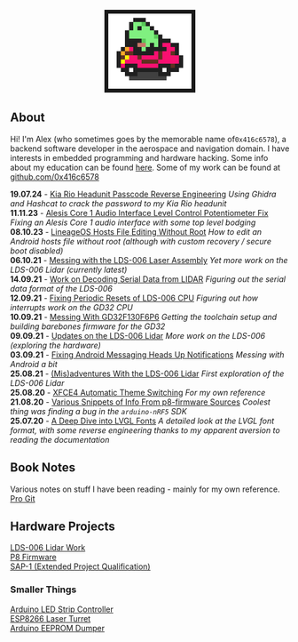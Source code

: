<p align="center">
  <img loading="lazy" width="150" src="Images/frogcar.gif" style="border:7px solid">
</p>

## About
Hi! I'm Alex (who sometimes goes by the memorable name of`0x416c6578`), a backend software developer in the aerospace and navigation domain. I have interests in embedded programming and hardware hacking. Some info about my education can be found [here](other/about.md). Some of my work can be found at [github.com/0x416c6578](https://github.com/0x416c6578)  

**19.07.24** - [Kia Rio Headunit Passcode Reverse Engineering](posts/015-Kia-Headunit-RE.md) *Using Ghidra and Hashcat to crack the password to my Kia Rio headunit*  
**11.11.23** - [Alesis Core 1 Audio Interface Level Control Potentiometer Fix](posts/014-Audio-Interface-Fix.md) *Fixing an Alesis Core 1 audio interface with some top level bodging*  
**08.10.23** - [LineageOS Hosts File Editing Without Root](posts/013-Lineageos-Hosts.md) *How to edit an Android hosts file without root (although with custom recovery / secure boot disabled)*  
**06.10.21** - [Messing with the LDS-006 Laser Assembly](posts/011-Attempts-Serial-Stuff.md) *Yet more work on the LDS-006 Lidar (currently latest)*  
**14.09.21** - [Work on Decoding Serial Data from LIDAR](posts/010-Decoding-Serial-Data.md) *Figuring out the serial data format of the LDS-006*  
**12.09.21** - [Fixing Periodic Resets of LDS-006 CPU](posts/009-GD32-Reset-Fix.md) *Figuring out how interrupts work on the GD32 CPU*  
**10.09.21** - [Messing With GD32F130F6P6](posts/008-GD32F130-Stuff.md) *Getting the toolchain setup and building barebones firmware for the GD32*  
**09.09.21** - [Updates on the LDS-006 Lidar](posts/007-LDS-006-Is-Smelly.md) *More work on the LDS-006 (exploring the hardware)*  
**03.09.21** - [Fixing Android Messaging Heads Up Notifications](posts/006-Android-Notifications.md) *Messing with Android a bit*  
**25.08.21** - [(Mis)adventures With the LDS-006 Lidar](posts/005-LDS-006-Hacking.md) *First exploration of the LDS-006 Lidar*  
**25.08.20** - [XFCE4 Automatic Theme Switching](posts/003-Auto-Dark-Mode-XFCE.md) *For my own reference*  
**21.08.20** - [Various Snippets of Info From p8-firmware Sources](posts/002-P8-firmware-info.md) *Coolest thing was finding a bug in the `arduino-nRF5` SDK*  
**25.07.20** - [A Deep Dive into LVGL Fonts](posts/001-LVGL-fonts.md) *A detailed look at the LVGL font format, with some reverse engineering thanks to my apparent aversion to reading the documentation*  

## Book Notes
Various notes on stuff I have been reading - mainly for my own reference.  
[Pro Git](notes/git-book.md)  

## Hardware Projects
[LDS-006 Lidar Work](lds-006/overview.md)  
[P8 Firmware](p8-firmware/p8-firmware.md)  
[SAP-1 (Extended Project Qualification)](sap-1/overview.md)  

### Smaller Things
[Arduino LED Strip Controller](random-projects/led-strip-controller.md)  
[ESP8266 Laser Turret](random-projects/laser-turret.md)  
[Arduino EEPROM Dumper](random-projects/eeprom-dumper.md)  
